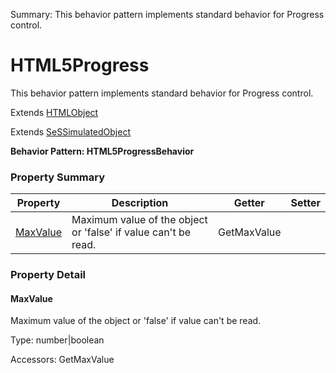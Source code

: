 Summary: This behavior pattern implements standard behavior for Progress control.

# HTML5Progress

This behavior pattern implements standard behavior for Progress control.
 
Extends [HTMLObject](HTMLObject.md)

Extends [SeSSimulatedObject](SeSSimulatedObject.md)





**Behavior Pattern: HTML5ProgressBehavior**


<!-- ============================== property summary ========================== -->

	

### Property Summary

| **Property** | **Description** | **Getter** | **Setter** |
| ------------ | --------------- | ---------- | ---------- |
| [MaxValue](#maxvalue) | Maximum value of the object or 'false' if value can't be read. | GetMaxValue |  |



	
<!-- ============================== action summary ========================== -->


<!-- ============================== property detail ========================== -->
	
### Property Detail
		
<a name="MaxValue"></a>
#### MaxValue


Maximum value of the object or 'false' if value can't be read.

			
	
			
Type: number|boolean
			
			
Accessors: GetMaxValue
			
		
	
	
<!-- ============================== action detail ========================== -->
		

